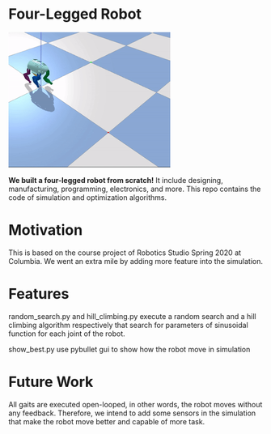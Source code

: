 # Four-Legged Robot
![image](https://github.com/chiahohsiung/4_Legged_Robot_Simulation/blob/master/random_search_demo.gif)

**We built a four-legged robot from scratch!** 
It include designing, manufacturing, programming, electronics, and more. This repo contains the code of simulation and optimization algorithms.

# Motivation
This is based on the course project of Robotics Studio Spring 2020 at Columbia. We went an extra mile by adding more feature into the simulation.

# Features
random_search.py and hill_climbing.py execute a random search and a hill climbing algorithm respectively that search for parameters of sinusoidal function for each joint of the robot.

show_best.py use pybullet gui to show how the robot move in simulation

# Future Work
All gaits are executed open-looped, in other words, the robot moves without any feedback. Therefore, we intend to add some sensors in the simulation that make the robot move better and capable of more task.

